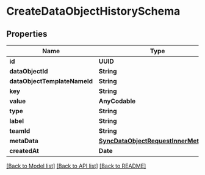 # CreateDataObjectHistorySchema

## Properties
Name | Type | Description | Notes
------------ | ------------- | ------------- | -------------
**id** | **UUID** |  | [optional] 
**dataObjectId** | **String** |  | 
**dataObjectTemplateNameId** | **String** |  | 
**key** | **String** |  | 
**value** | **AnyCodable** |  | [optional] 
**type** | **String** |  | 
**label** | **String** |  | [optional] 
**teamId** | **String** |  | [optional] 
**metaData** | [**SyncDataObjectRequestInnerMetaData**](SyncDataObjectRequestInnerMetaData.md) |  | 
**createdAt** | **Date** |  | [optional] 

[[Back to Model list]](../README.md#documentation-for-models) [[Back to API list]](../README.md#documentation-for-api-endpoints) [[Back to README]](../README.md)



